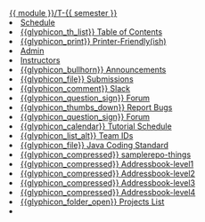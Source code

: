 <navbar placement="top" type="inverse">
  <a slot="brand" href="{{baseUrl}}/index.html" title="Home" class="navbar-brand">{{ module }}/T-{{ semester }}</a>
  <li><a href="{{baseUrl}}/index.html" class="nav-link">Schedule</a></li>
  
  <dropdown text="Textbook" class="nav-link">
    <li><a href="{{baseUrl}}/se-book-adapted/index.html" class="dropdown-item">{{glyphicon_th_list}} Table of Contents</a></li>
    <li><a href="{{baseUrl}}/se-book-adapted/print.html" target="_blank" class="dropdown-item">{{glyphicon_print}} Printer-Friendly(ish)</a></li>
  </dropdown> 
  
  <li><a href="{{baseUrl}}/admin/index.html" class="nav-link">Admin</a></li>
  <li><a href="{{instructors_page}}" class="nav-link">Instructors</a></li>
  <dropdown text="IVLE" class="nav-link">
    <li><a href="{{ivle_announcements}}" target="_blank" class="dropdown-item">{{glyphicon_bullhorn}} Announcements</a></li>
    <li><a href="{{ivle_files}}" target="_blank" class="dropdown-item">{{glyphicon_file}} Submissions</a></li>
  </dropdown>   
  <dropdown text="Discuss" class="nav-link">
    <li><a href="{{slack_team}}" target="_blank" class="dropdown-item">{{glyphicon_comment}} Slack</a></li>
    <li><a href="{{module_org}}/forum/issues" target="_blank" class="dropdown-item">{{glyphicon_question_sign}} Forum</a></li>
  </dropdown>    
  <dropdown text="Links" class="nav-link">
    <li><a href="{{module_org}}/website/issues" target="_blank" class="dropdown-item"> {{glyphicon_thumbs_down}} Report Bugs</a></li>
    <li><a href="{{module_org}}/forum/issues" target="_blank" class="dropdown-item">{{glyphicon_question_sign}} Forum</a></li>
    <li><a href="{{baseUrl}}/schedule/overview/tutorialSchedule.html" target="_blank" class="dropdown-item">{{glyphicon_calendar}} Tutorial Schedule</a></li>
    <li><a href="{{team_IDs_page}}" class="dropdown-item">{{glyphicon_list_alt}} Team IDs</a></li>
    <li><a href="{{java_coding_standard}}" target="_blank" class="dropdown-item">{{glyphicon_file}} Java Coding Standard</a></li>
    <li><a href="{{module_org}}/samplerepo-things" target="_blank" class="dropdown-item">{{glyphicon_compressed}} samplerepo-things</a></li>
    <li><a href="{{module_org}}/addressbook-level1" target="_blank" class="dropdown-item">{{glyphicon_compressed}} Addressbook-level1</a></li>
    <li><a href="{{module_org}}/addressbook-level2" target="_blank" class="dropdown-item">{{glyphicon_compressed}} Addressbook-level2</a></li>
    <li><a href="{{module_org}}/addressbook-level3" target="_blank" class="dropdown-item">{{glyphicon_compressed}} Addressbook-level3</a></li>
    <li><a href="{{module_org}}/addressbook-level4" target="_blank" class="dropdown-item">{{glyphicon_compressed}} Addressbook-level4</a></li>
    <li><a href="{{baseUrl}}/admin/projectList.html" target="_blank" class="dropdown-item">{{glyphicon_folder_open}} Projects List</a></li>
  </dropdown>
  <li slot="right" class="nav-link">
    <form class="navbar-form">
      <searchbar :data="searchData" placeholder="Search" :on-hit="searchCallback"></searchbar>
    </form>
  </li>
</navbar>
